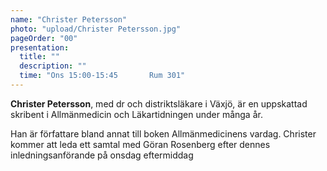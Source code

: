 ```yaml
---
name: "Christer Petersson"
photo: "upload/Christer Petersson.jpg"
pageOrder: "00"
presentation:
  title: ""
  description: ""
  time: "Ons 15:00-15:45       Rum 301"
---
```

**Christer Petersson**, med dr och distriktsläkare i Växjö, är en uppskattad skribent i Allmänmedicin och Läkartidningen under många år. 

Han är författare bland annat till boken Allmänmedicinens vardag.  Christer kommer att leda ett samtal med Göran Rosenberg efter dennes inledningsanförande på onsdag eftermiddag